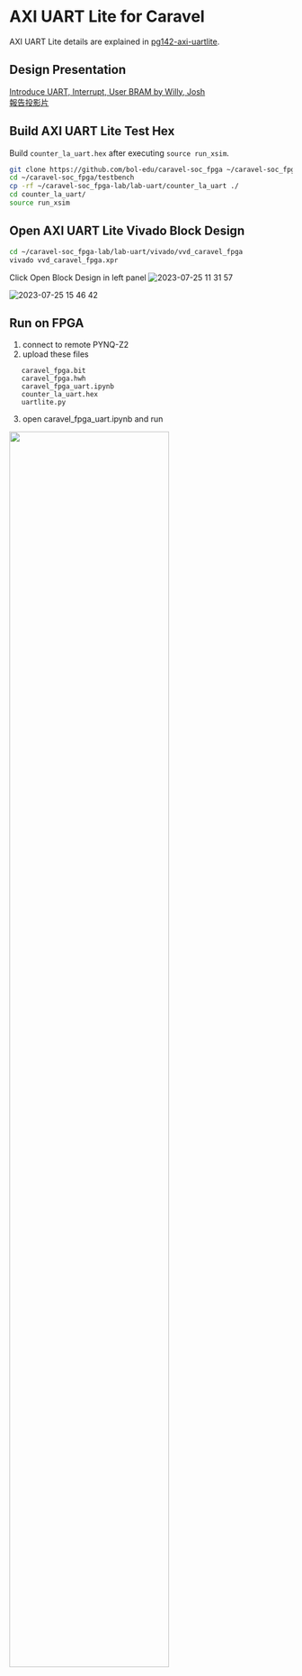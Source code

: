 # AXI UART Lite for Caravel
AXI UART Lite details are explained in [pg142-axi-uartlite](https://docs.xilinx.com/v/u/en-US/pg142-axi-uartlite).

## Design Presentation
[Introduce UART, Interrupt, User BRAM by Willy, Josh](https://www.youtube.com/watch?v=o_KWWsHzoB4&t=28m55s)  
[報告投影片](https://github.com/bol-edu/caravel-soc_fpga-lab/files/12157210/AXI_UART_Lite.for.Caravel.pptx)

## Build AXI UART Lite Test Hex
Build `counter_la_uart.hex` after executing `source run_xsim`.
```sh
git clone https://github.com/bol-edu/caravel-soc_fpga ~/caravel-soc_fpga
cd ~/caravel-soc_fpga/testbench
cp -rf ~/caravel-soc_fpga-lab/lab-uart/counter_la_uart ./
cd counter_la_uart/
source run_xsim
```

## Open AXI UART Lite Vivado Block Design
```sh
cd ~/caravel-soc_fpga-lab/lab-uart/vivado/vvd_caravel_fpga
vivado vvd_caravel_fpga.xpr
```
Click Open Block Design in left panel
![2023-07-25 11 31 57](https://github.com/bol-edu/caravel-soc_fpga-lab/assets/98332019/9bee2398-4f82-45c4-a0d9-7854a5258162)

![2023-07-25 15 46 42](https://github.com/bol-edu/caravel-soc_fpga-lab/assets/98332019/554b6b49-f020-4416-b457-43b54e951e48)

## Run on FPGA
1. connect to remote PYNQ-Z2
2. upload these files
```
   caravel_fpga.bit
   caravel_fpga.hwh
   caravel_fpga_uart.ipynb
   counter_la_uart.hex
   uartlite.py
```
3. open caravel_fpga_uart.ipynb and run
<img src="https://github.com/bol-edu/caravel-soc_fpga-lab/assets/98332019/9bbca7c1-cb0f-4b12-b2b6-8dd66083cb34" width=75%>
